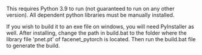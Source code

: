 This requires Python 3.9 to run (not guaranteed to run on any other version). All dependent python libraries must be manually installed.

If you wish to build it to an exe file on windows, you will need PyInstaller as well. After installing, change the path in build.bat to the folder where the library file 'pnet.pt' of facenet_pytorch is located. Then run the build.bat file to generate the build.
